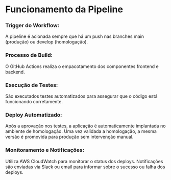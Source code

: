 # Funcionamento da Pipeline
### Trigger do Workflow:

A pipeline é acionada sempre que há um push nas branches main (produção) ou develop (homologação).
### Processo de Build:

O GitHub Actions realiza o empacotamento dos componentes frontend e backend.
### Execução de Testes:

São executados testes automatizados para assegurar que o código está funcionando corretamente.
###  Deploy Automatizado:

Após a aprovação nos testes, a aplicação é automaticamente implantada no ambiente de homologação.
Uma vez validada a homologação, a mesma versão é promovida para produção sem intervenção manual.
### Monitoramento e Notificações:

Utiliza AWS CloudWatch para monitorar o status dos deploys.
Notificações são enviadas via Slack ou email para informar sobre o sucesso ou falha dos deploys.